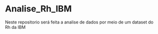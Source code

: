 # Analise_Rh_IBM
Neste repositorio será feita a analise de dados por meio de um dataset do Rh da IBM
